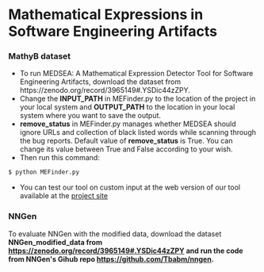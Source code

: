 # Mathematical Expressions in Software Engineering Artifacts
### MathyB dataset
<ul>
<li>To run MEDSEA: A Mathematical Expression Detector Tool for Software Engineering Artifacts, download the dataset from https://zenodo.org/record/3965149#.YSDic44zZPY. </li>
<li>Change the <b>INPUT_PATH</b> in MEFinder.py to the location of the project in your local system and <b>OUTPUT_PATH</b> to the location in your local system where you want to save the output. </li>
 <li><b>remove_status</b> in MEFinder.py manages whether MEDSEA should ignore URLs and collection of black listed words while scanning through the bug reports. Default value of <b>remove_status</b> is True. You can change its value between True and False according to your wish.</li>
<li>Then run this command:</li>
</ul>

```python
$ python MEFinder.py
```
<ul>
<li> You can test our tool on custom input at the web version of our tool available at the <a href="https://share.streamlit.io/mathyb/mathyb_dataset/main/MEFinder.py">project site</a></li></ul>

### NNGen
To evaluate NNGen with the modified data, download the dataset <b>NNGen_modified_data<b> from https://zenodo.org/record/3965149#.YSDic44zZPY and run the code from NNGen's Gihub repo https://github.com/Tbabm/nngen.
